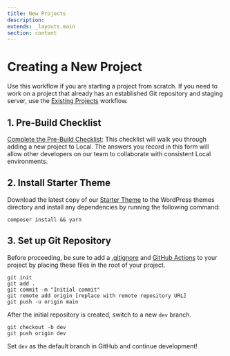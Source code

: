 ```yaml
---
title: New Projects
description:
extends: _layouts.main
section: content
---
```


# Creating a New Project

Use this workflow if you are starting a project from scratch. If you need to work on a project that already has an established Git repository and staging server, use the [Existing Projects](/projects/existing) workflow.

## 1. Pre-Build Checklist

[Complete the Pre-Build Checklist](https://forms.gle/vreZiAdHggATknt7A): This checklist will walk you through adding a new project to Local. The answers you record in this form will allow other developers on our team to collaborate with consistent Local environments.

## 2. Install Starter Theme

Download the latest copy of our [Starter Theme](https://github.com/unitymakesus/starter-theme-next/archive/refs/heads/main.zip) to the WordPress themes directory and install any dependencies by running the following command:

```
composer install && yarn
```

## 3. Set up Git Repository

Before proceeding, be sure to add a [.gitignore](https://github.com/unitymakesus/.github/blob/main/.gitignore) and [GitHub Actions](https://github.com/unitymakesus/.github/tree/main/.github/workflows) to your project by placing these files in the root of your project.

```
git init
git add .
git commit -m "Initial commit"
git remote add origin [replace with remote repository URL]
git push -u origin main
```

After the initial repository is created, switch to a new `dev` branch.

```
git checkout -b dev
git push origin dev
```

Set `dev` as the default branch in GitHub and continue development!
